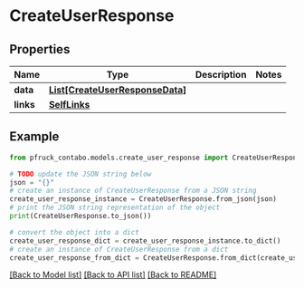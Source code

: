 # CreateUserResponse


## Properties

Name | Type | Description | Notes
------------ | ------------- | ------------- | -------------
**data** | [**List[CreateUserResponseData]**](CreateUserResponseData.md) |  | 
**links** | [**SelfLinks**](SelfLinks.md) |  | 

## Example

```python
from pfruck_contabo.models.create_user_response import CreateUserResponse

# TODO update the JSON string below
json = "{}"
# create an instance of CreateUserResponse from a JSON string
create_user_response_instance = CreateUserResponse.from_json(json)
# print the JSON string representation of the object
print(CreateUserResponse.to_json())

# convert the object into a dict
create_user_response_dict = create_user_response_instance.to_dict()
# create an instance of CreateUserResponse from a dict
create_user_response_from_dict = CreateUserResponse.from_dict(create_user_response_dict)
```
[[Back to Model list]](../README.md#documentation-for-models) [[Back to API list]](../README.md#documentation-for-api-endpoints) [[Back to README]](../README.md)


